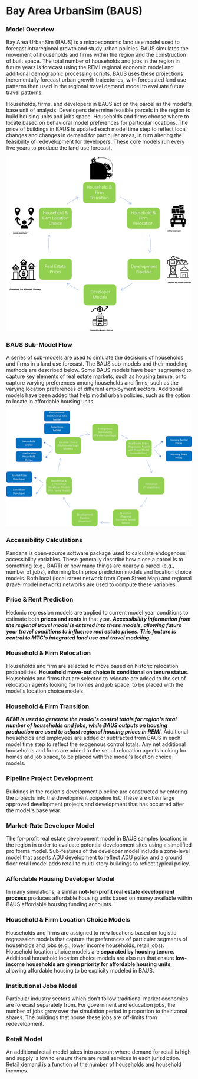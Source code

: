 # Bay Area UrbanSim (BAUS)

### Model Overview

Bay Area UrbanSim (BAUS) is a microeconomic land use model used to forecast intraregional growth and study urban policies. BAUS simulates the movement of households and firms within the region and the construction of built space. The total number of households and jobs in the region in future years is forecast using the REMI regional economic model and additional demographic processing scripts. BAUS uses these projections incrementally forecast urban growth trajectories, with forecasted land use patterns then used in the regional travel demand model to evaluate future travel patterns.

Households, firms, and developers in BAUS act on the parcel as the model's base unit of analysis. Developers determine feasible parcels in the region to build housing units and jobs space. Households and firms choose where to locate based on behavioral model preferences for particular locations. The price of buildings in BAUS is updated each model time step to reflect local changes and changes in demand for particular areas, in turn altering the feasibility of redevelopment for developers. These core models run every five years to produce the land use forecast.

![Core Models](Core-Models.png)

### BAUS Sub-Model Flow

A series of sub-models are used to simulate the decisions of households and firms in a land use forecast. The BAUS sub-models and their modeling methods are described below. Some BAUS models have been segmented to capture key elements of real estate markets, such as housing tenure, or to capture varying preferences among households and firms, such as the varying location preferences of different employment sectors. Additional models have been added that help model urban policies, such as the option to locate in affordable housing units.

![Alt text](BAUS-Models.png)

### Accessibility Calculations
Pandana is open-source software package used to calculate endogenous accessibility variables. These generally describe how close a parcel is to something (e.g., BART) or how many things are nearby a parcel (e.g., number of jobs), informing both price prediction models and location choice models. Both local (local street network from Open Street Map) and regional (travel model network) networks are used to compute these variables.

### Price & Rent Prediction
Hedonic regression models are applied to current model year conditions to estimate both **prices and rents** in that year. ***Accessibillity information from the regional travel model is entered into these models, allowing future year travel conditions to influence real estate prices. This feature is central to MTC's integrated land use and travel modeling.***

### Household & Firm Relocation 
Households and firm are selected to move based on historic relocation probabilities. **Household move-out choice is conditional on tenure status**. Households and firms that are selected to relocate are added to the set of relocation agents looking for homes and job space, to be placed with the model's location choice models.

### Household & Firm Transition
***REMI is used to generate the model's control totals for region's total number of households and jobs, while BAUS outputs on housing production are used to adjust regional housing prices in REMI.*** Additional households and employees are added or subtracted from BAUS in each model time step to reflect the exogenous control totals. Any net additional households and firms are added to the set of relocation agents looking for homes and job space, to be placed with the model's location choice models. 

### Pipeline Project Development
Buildings in the region's development pipeline are constructed by entering the projects into the development poipeline list. These are often large approved development projects and development that has occurred after the model's base year. 

### Market-Rate Developer Model 
The for-profit real estate development model in BAUS samples locations in the region in order to evaluate potential development sites using a simplified pro forma model. Sub-features of the developer model include a zone-level model that asserts ADU development to reflect ADU policy and a ground floor retail model adds retail to multi-story buildings to reflect typical policy.

### Affordable Housing Developer Model
In many simulations, a similar **not-for-profit real estate development process** produces affordable housing units based on money available within BAUS affordable housing funding accounts.

### Household & Firm Location Choice Models
Households and firms are assigned to new locations based on logistic regresssion models that capture the preferences of particular segments of households and jobs (e.g., lower income households, retail jobs). Household location choice models are **separated by housing tenure.** Additional household location choice models are also run that ensure **low-income households are given priority for affordable housing units**, allowing affordable housing to be explicity modeled in BAUS.

### Institutional Jobs Model
Particular industry sectors which don't follow traditional market economics are forecast separately from. For government and education jobs, the number of jobs grow over the simulation period in proportion to their zonal shares. The buildings that house these jobs are off-limits from redevelopment.

### Retail Model 
An additional retail model takes into account where demand for retail is high and supply is low to ensure there are retail services in each jurisdiction. Retail demand is a function of the number of households and household incomes.